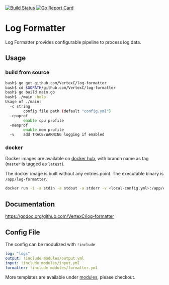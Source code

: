 [![Build Status](https://travis-ci.org/VertexC/log-formatter.svg?branch=master)](https://travis-ci.org/VertexC/log-formatter)
[![Go Report Card](https://goreportcard.com/badge/github.com/VertexC/log-formatter)](https://goreportcard.com/report/github.com/VertexC/log-formatter)
# Log Formatter
Log Formatter provides configurable pipeline to process log data.

## Usage
### build from source
```bash
bash$ go get github.com/VertexC/log-formatter
bash$ cd $GOPATH/github.com/VertexC/log-formatter
bash$ go build main.go
bash$ ./main -help
Usage of ./main:
  -c string
        config file path (default "config.yml")
  -cpuprof
        enable cpu profile
  -memprof
        enable mem profile
  -v    add TRACE/WARNING logging if enabled
```

### docker
Docker images are available on [docker hub](https://hub.docker.com/r/vertexc/log-formatter/tags), with branch name as tag (`master` is tagged as `latest`).


The docker image is built without any entries point. The executable binary is `/app/log-formatter`.
```bash
docker run -i -a stdin -a stdout -a stderr -v <local-config.yml>:/app/config.yml vertexc/log-formatter /app/log-formatter -h
```
## Documentation
https://godoc.org/github.com/VertexC/log-formatter

## Config File
The config can be modulized with `!include`
```yaml
log: "logs"
output: !include modules/output.yml
input: !include modules/input.yml
formatter: !include modules/formatter.yml
```
More templates are available under [modules](./config.modules/), please checkout.